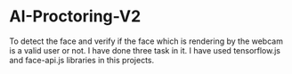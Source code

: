 # AI-Proctoring-V2
To detect the face and verify if the face which is rendering by the webcam is a valid user or not. I have done three task in it. I have used tensorflow.js and face-api.js libraries in this projects.
